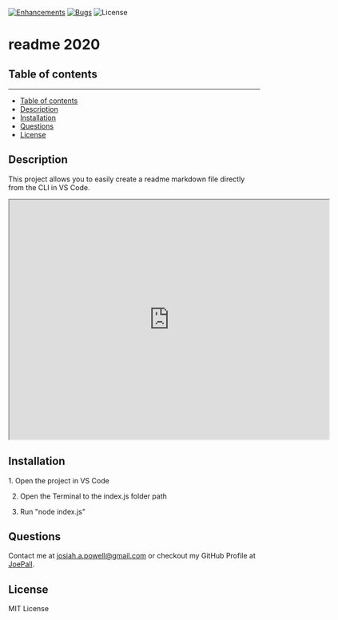 [![Enhancements](https://img.shields.io/github/issues/JoePall/read.me/enhancement.svg)](https://github.com/JoePall/read.me/issues?q=is%3Aopen+is%3Aissue+label%3Aenhancement+sort%3Areactions-%2B1-desc)
[![Bugs](https://img.shields.io/github/issues/JoePall/read.me/bug.svg)](https://github.com/JoePall/read.me/issues?utf8=✓&q=is%3Aissue+is%3Aopen+label%3Abug)
![License](https://img.shields.io/badge/License-MIT%20License-green?style=flat-square.svg)

# readme 2020

## Table of contents
<hr>

<!--ts-->
* [Table of contents](#table-of-contents)
* [Description](#description)
* [Installation](#installation)
* [Questions](#questions)
* [License](#license)
<!--te-->


## Description

<p>This project allows you to easily create a readme markdown file directly from the CLI in VS Code.</p>

<iframe src="https://drive.google.com/file/d/1V6uk8XwuBDPYEMt3AeCndUwXFFsqKnMy/preview" width="640" height="480"></iframe>

## Installation

<p>1. Open the project in VS Code

2. Open the Terminal to the index.js folder path

3. Run "node index.js"</p>


## Questions

<p>Contact me at <a href="mailto:josiah.a.powell@gmail.com">josiah.a.powell@gmail.com</a> or checkout my GitHub Profile at <a href="https://github.com/JoePall">JoePall</a>.</p>

## License

<p>MIT License</p>


